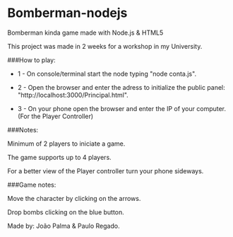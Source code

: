 # Bomberman-nodejs
Bomberman kinda game made with Node.js &amp; HTML5

This project was made in 2 weeks for a workshop in my University.

###How to play:

 - 1 - On console/terminal start the node typing "node conta.js".

 - 2 - Open the browser and enter the adress to initialize the public panel: "http://localhost:3000/Principal.html".

 - 3 - On your phone open the browser and enter the IP of your computer. (For the Player Controller)

###Notes: 

Minimum of 2 players to iniciate a game.
       
The game supports up to 4 players.
 
For a better view of the Player controller turn your phone sideways.

###Game notes: 

Move the character by clicking on the arrows.
           
Drop bombs clicking on the blue button.

Made by: João Palma & Paulo Regado.
